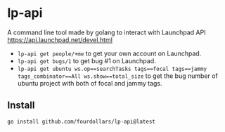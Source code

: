 # lp-api
A command line tool made by golang to interact with Launchpad API https://api.launchpad.net/devel.html

* `lp-api get people/+me` to get your own account on Launchpad.
* `lp-api get bugs/1` to get bug #1 on Launchpad.
* `lp-api get ubuntu ws.op==searchTasks tags==focal tags==jammy tags_combinator==All ws.show==total_size` to get the bug number of ubuntu project with both of focal and jammy tags.

## Install
`go install github.com/fourdollars/lp-api@latest`
